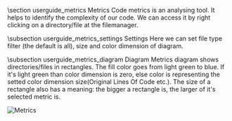 \section userguide_metrics Metrics
Code metrics is an analysing tool. It helps to identify the complexity of our code. 
We can access it by right clicking on a directory/file at the filemanager.

\subsection userguide_metrics_settings Settings
Here we can set file type filter (the default is all), size and color
dimension of diagram.

\subsection userguide_metrics_diagram Diagram
Metrics diagram shows directories/files in rectangles. The fill color goes from 
light green to blue. If it's light green than color dimension is zero, else color 
is representing the setted color dimension size(Original Lines Of Code etc.).
The size of a rectangle also has a meaning: the bigger a rectangle is, the
larger of it's selected metric is.

![Metrics](images/metrics.png)